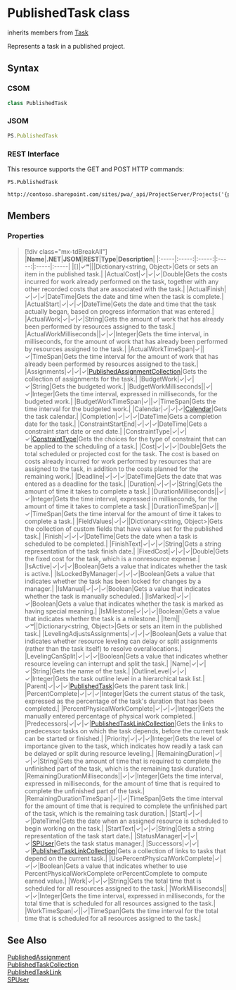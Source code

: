 [comment]: # (Name:PublishedTask)
[comment]: # (Name:Microsoft.ProjectServer.PublishedTask)
[comment]: # (Type:class)
[comment]: # (Status:Verified)

# <a name="name"></a>PublishedTask class

inherits members from [Task](Task.md)<br/>

<a name="description"></a>Represents a task in a published project.

## <a name="syntax"></a>Syntax

### CSOM

```cs
class PublishedTask 
```
### JSOM

```javascript
PS.PublishedTask
```
### REST Interface

This resource supports the GET and POST HTTP commands:

```
PS.PublishedTask

http://contoso.sharepoint.com/sites/pwa/_api/ProjectServer/Projects('{projectid}')/Tasks('{taskid}')
```

## <a name="members"></a>Members

### <a name="properties"></a>Properties
> [!div class="mx-tdBreakAll"]
|**Name**|**.NET**|**JSOM**|**REST**|**Type**|**Description**|
|:-----|:-----:|:-----:|:-----:|:-----|:-----|
|<a name="[]"></a>[]|&#x2713;&#x02B7;|||Dictionary&lt;string, Object&gt;|Gets or sets an item in the published task.|
|<a name="ActualCost"></a>ActualCost|&#x2713;|&#x2713;|&#x2713;|Double|Gets the costs incurred for work already performed on the task, together with any other recorded costs that are associated with the task.|
|<a name="ActualFinish"></a>ActualFinish|&#x2713;|&#x2713;|&#x2713;|DateTime|Gets the date and time when the task is complete.|
|<a name="ActualStart"></a>ActualStart|&#x2713;|&#x2713;|&#x2713;|DateTime|Gets the date and time that the task actually began, based on progress information that was entered.|
|<a name="ActualWork"></a>ActualWork|&#x2713;|&#x2713;|&#x2713;|String|Gets the amount of work that has already been performed by resources assigned to the task.|
|<a name="ActualWorkMilliseconds"></a>ActualWorkMilliseconds||&#x2713;|&#x2713;|Integer|Gets the time interval, in milliseconds, for the amount of work that has already been performed by resources assigned to the task.|
|<a name="ActualWorkTimeSpan"></a>ActualWorkTimeSpan|&#x2713;||&#x2713;|TimeSpan|Gets the time interval for the amount of work that has already been performed by resources assigned to the task.|
|<a name="Assignments"></a>Assignments|&#x2713;|&#x2713;|&#x2713;|[PublishedAssignmentCollection](PublishedAssignmentCollection.md)|Gets the collection of assignments for the task.|
|<a name="BudgetWork"></a>BudgetWork|&#x2713;|&#x2713;|&#x2713;|String|Gets the budgeted work.|
|<a name="BudgetWorkMilliseconds"></a>BudgetWorkMilliseconds||&#x2713;|&#x2713;|Integer|Gets the time interval, expressed in milliseconds, for the budgeted work.|
|<a name="BudgetWorkTimeSpan"></a>BudgetWorkTimeSpan|&#x2713;||&#x2713;|TimeSpan|Gets the time interval for the budgeted work.|
|<a name="Calendar"></a>Calendar|&#x2713;|&#x2713;|&#x2713;|[Calendar](Calendar.md)|Gets the task calendar.|
|<a name="Completion"></a>Completion|&#x2713;|&#x2713;|&#x2713;|DateTime|Gets a completion date for the task.|
|<a name="ConstraintStartEnd"></a>ConstraintStartEnd|&#x2713;|&#x2713;|&#x2713;|DateTime|Gets a constraint start date or end date.|
|<a name="ConstraintType"></a>ConstraintType|&#x2713;|&#x2713;|&#x2713;|[ConstraintType](ConstraintType.md)|Gets the choices for the type of constraint that can be applied to the scheduling of a task.|
|<a name="Cost"></a>Cost|&#x2713;|&#x2713;|&#x2713;|Double|Gets the total scheduled or projected cost for the task. The cost is based on costs already incurred for work performed by resources that are assigned to the task, in addition to the costs planned for the remaining work.|
|<a name="Deadline"></a>Deadline|&#x2713;|&#x2713;|&#x2713;|DateTime|Gets the date that was entered as a deadline for the task.|
|<a name="Duration"></a>Duration|&#x2713;|&#x2713;|&#x2713;|String|Gets the amount of time it takes to complete a task.|
|<a name="DurationMilliseconds"></a>DurationMilliseconds||&#x2713;|&#x2713;|Integer|Gets the time interval, expressed in milliseconds, for the amount of time it takes to complete a task.|
|<a name="DurationTimeSpan"></a>DurationTimeSpan|&#x2713;||&#x2713;|TimeSpan|Gets the time interval for the amount of time it takes to complete a task.|
|<a name="FieldValues"></a>FieldValues|&#x2713;|&#x2713;||Dictionary&lt;string, Object&gt;|Gets the collection of custom fields that have values set for the published task.|
|<a name="Finish"></a>Finish|&#x2713;|&#x2713;|&#x2713;|DateTime|Gets the date when a task is scheduled to be completed.|
|<a name="FinishText"></a>FinishText|&#x2713;|&#x2713;|&#x2713;|String|Gets a string representation of the task finish date.|
|<a name="FixedCost"></a>FixedCost|&#x2713;|&#x2713;|&#x2713;|Double|Gets the fixed cost for the task, which is a nonresource expense.|
|<a name="IsActive"></a>IsActive|&#x2713;|&#x2713;|&#x2713;|Boolean|Gets a value that indicates whether the task is active.|
|<a name="IsLockedByManager"></a>IsLockedByManager|&#x2713;|&#x2713;|&#x2713;|Boolean|Gets a value that indicates whether the task has been locked for changes by a manager.|
|<a name="IsManual"></a>IsManual|&#x2713;|&#x2713;|&#x2713;|Boolean|Gets a value that indicates whether the task is manually scheduled.|
|<a name="IsMarked"></a>IsMarked|&#x2713;|&#x2713;|&#x2713;|Boolean|Gets a value that indicates whether the task is marked as having special meaning.|
|<a name="IsMilestone"></a>IsMilestone|&#x2713;|&#x2713;|&#x2713;|Boolean|Gets a value that indicates whether the task is a milestone.|
|<a name="Item"></a>Item||&#x2713;&#x02B7;||Dictionary&lt;string, Object&gt;|Gets or sets an item in the published task.|
|<a name="LevelingAdjustsAssignments"></a>LevelingAdjustsAssignments|&#x2713;|&#x2713;|&#x2713;|Boolean|Gets a value that indicates whether resource leveling can delay or split assignments (rather than the task itself) to resolve overallocations.|
|<a name="LevelingCanSplit"></a>LevelingCanSplit|&#x2713;|&#x2713;|&#x2713;|Boolean|Gets a value that indicates whether resource leveling can interrupt and split the task.|
|<a name="Name"></a>Name|&#x2713;|&#x2713;|&#x2713;|String|Gets the name of the task.|
|<a name="OutlineLevel"></a>OutlineLevel|&#x2713;|&#x2713;|&#x2713;|Integer|Gets the task outline level in a hierarchical task list.|
|<a name="Parent"></a>Parent|&#x2713;|&#x2713;|&#x2713;|[PublishedTask](PublishedTask.md)|Gets the parent task link.|
|<a name="PercentComplete"></a>PercentComplete|&#x2713;|&#x2713;|&#x2713;|Integer|Gets the current status of the task, expressed as the percentage of the task's duration that has been completed.|
|<a name="PercentPhysicalWorkComplete"></a>PercentPhysicalWorkComplete|&#x2713;|&#x2713;|&#x2713;|Integer|Gets the manually entered percentage of physical work completed.|
|<a name="Predecessors"></a>Predecessors|&#x2713;|&#x2713;|&#x2713;|[PublishedTaskLinkCollection](PublishedTaskLinkCollection.md)|Gets the links to predecessor tasks on which the task depends, before the current task can be started or finished.|
|<a name="Priority"></a>Priority|&#x2713;|&#x2713;|&#x2713;|Integer|Gets the level of importance given to the task, which indicates how readily a task can be delayed or split during resource leveling.|
|<a name="RemainingDuration"></a>RemainingDuration|&#x2713;|&#x2713;|&#x2713;|String|Gets the amount of time that is required to complete the unfinished part of the task, which is the remaining task duration.|
|<a name="RemainingDurationMilliseconds"></a>RemainingDurationMilliseconds||&#x2713;|&#x2713;|Integer|Gets the time interval, expressed in milliseconds, for the amount of time that is required to complete the unfinished part of the task.|
|<a name="RemainingDurationTimeSpan"></a>RemainingDurationTimeSpan|&#x2713;||&#x2713;|TimeSpan|Gets the time interval for the amount of time that is required to complete the unfinished part of the task, which is the remaining task duration.|
|<a name="Start"></a>Start|&#x2713;|&#x2713;|&#x2713;|DateTime|Gets the date when an assigned resource is scheduled to begin working on the task.|
|<a name="StartText"></a>StartText|&#x2713;|&#x2713;|&#x2713;|String|Gets a string representation of the task start date.|
|<a name="StatusManager"></a>StatusManager|&#x2713;|&#x2713;|&#x2713;|[SPUser](https://msdn.microsoft.com/en-us/library/microsoft.sharepoint.spuser.aspx)|Gets the task status manager.|
|<a name="Successors"></a>Successors|&#x2713;|&#x2713;|&#x2713;|[PublishedTaskLinkCollection](PublishedTaskLinkCollection.md)|Gets a collection of links to tasks that depend on the current task.|
|<a name="UsePercentPhysicalWorkComplete"></a>UsePercentPhysicalWorkComplete|&#x2713;|&#x2713;|&#x2713;|Boolean|Gets a value that indicates whether to use PercentPhysicalWorkComplete orPercentComplete to compute earned value.|
|<a name="Work"></a>Work|&#x2713;|&#x2713;|&#x2713;|String|Gets the total time that is scheduled for all resources assigned to the task.|
|<a name="WorkMilliseconds"></a>WorkMilliseconds||&#x2713;|&#x2713;|Integer|Gets the time interval, expressed in milliseconds, for the total time that is scheduled for all resources assigned to the task.|
|<a name="WorkTimeSpan"></a>WorkTimeSpan|&#x2713;||&#x2713;|TimeSpan|Gets the time interval for the total time that is scheduled for all resources assigned to the task.|

## <a name="seeAlso"></a>See Also

[PublishedAssignment](PublishedAssignment.md)<br/>
[PublishedTaskCollection](PublishedTaskCollection.md)<br/>
[PublishedTaskLink](PublishedTaskLink.md)<br/>
[SPUser](https://msdn.microsoft.com/library/microsoft.sharepoint.spuser.aspx)<br/>
